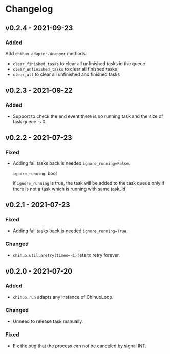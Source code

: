 # Changelog

## v0.2.4 - 2021-09-23

### Added

Add `chihuo.adapter.Wrapper` methods:

- `clear_finished_tasks` to clear all unfinished tasks in the queue
- `clear_unfinished_tasks` to clear all finished tasks
- `clear_all` to clear all unfinished and finished tasks

## v0.2.3 - 2021-09-22

### Added

- Support to check the end event there is no running task and the size of task queue is 0.

## v0.2.2 - 2021-07-23

### Fixed

- Adding fail tasks back is needed `ignore_running=False`.

  `ignore_running`: bool

  if `ignore_running` is true, the task will be added to the task queue
  only if there is not a task which is running with same task_id

## v0.2.1 - 2021-07-23

### Fixed

- Adding fail tasks back is needed `ignore_running=True`.

### Changed

- `chihuo.util.aretry(times=-1)` lets to retry forever.

## v0.2.0 - 2021-07-20

### Added

- `chihuo.run` adapts any instance of ChihuoLoop.

### Changed

- Unneed to release task manually.

### Fixed

- Fix the bug that the process can not be canceled by signal INT.
